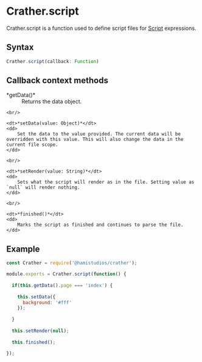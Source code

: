 # Crather.script

Crather.script is a function used to define script files for [Script](/guides/scripts.md) expressions.

## Syntax

```javascript
Crather.script(callback: Function)
```

## Callback context methods

<dl>
	<dt>*getData()*</dt>
	<dd>
		Returns the data object.
    </dd>
    
    <br/>
    
    <dt>*setData(value: Object)*</dt>
    <dd>
        Set the data to the value provided. The current data will be overridden with this value. This will also change the data in the current file scope.
    </dd>
    
    <br/>
    
    <dt>*setRender(value: String)*</dt>
    <dd>
        Sets what the script will render as in the file. Setting value as `null` will render nothing.
    </dd>
    
    <br/>
    
    <dt>*finished()*</dt>
    <dd>
        Marks the script as finished and continues to parse the file.
    </dd>
</dl>

## Example

```javascript
const Crather = require('@hamistudios/crather');

module.exports = Crather.script(function() {
  
  if(this.getData().page === 'index') {
    
    this.setData({
      background: '#fff'
    });
    
  }
  
  this.setRender(null);
  
  this.finished();
  
});
```

